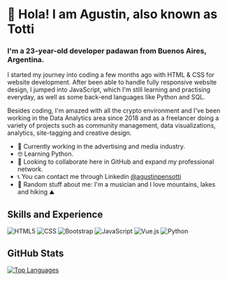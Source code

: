 # 👋 Hola! I am Agustin, also known as Totti

### I'm a 23-year-old developer padawan from Buenos Aires, Argentina.

I started my journey into coding a few months ago with HTML & CSS for website development. After been able to handle fully responsive website design, I jumped into JavaScript, which I'm still learning and practising everyday, as well as some back-end languages like Python and SQL.

Besides coding, I'm amazed with all the crypto environment and I've been working in the Data Analytics area since 2018 and as a freelancer doing a variety of projects such as community management, data visualizations, analytics, site-tagging and creative design.

- 👔 Currently working in the advertising and media industry.
- 🤓 Learning Python.
- 🤝 Looking to collaborate here in GitHub and expand my professional network.
- 📞 You can contact me through Linkedin [@agustinpensotti](https://www.linkedin.com/in/agust%C3%ADnpensotti/)
- 🎲 Random stuff about me: I'm a musician and I love mountains, lakes and hiking ⛰

## Skills and Experience
![HTML5](https://img.shields.io/badge/-HTML5-FFFFFF?style=flat&logo=HTML5)
![CSS](https://img.shields.io/badge/-CSS-FFFFFF?style=flat&logo=CSS3&logoColor=1572B6)
![Bootstrap](https://img.shields.io/badge/-Bootstrap-FFFFFF?style=flat&logo=bootstrap&logoColor=563D7C)
![JavaScript](https://img.shields.io/badge/-JavaScript-FFFFFF?style=flat&logo=javascript)
![Vue.js](https://img.shields.io/badge/Vue.js-FFFFFF?style=flat&logo=vue.js&logoColor=4FC08D)
![Python](https://img.shields.io/badge/Python-FFFFFF?style=flat&logo=python)


## GitHub Stats
[![Top Languages](https://github-readme-stats.vercel.app/api/top-langs/?username=tottipensotti&layout=compact)](https://github.com/tottipensotti/github-readme-stats)
